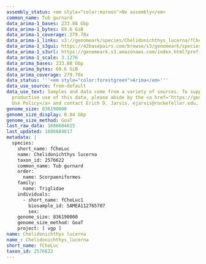 ```yaml
---
assembly_status: <em style="color:maroon">No assembly</em>
common_name: Tub gurnard
data_arima-1_bases: 233.88 Gbp
data_arima-1_bytes: 69.6 GiB
data_arima-1_coverage: 279.70x
data_arima-1_links: s3://genomeark/species/Chelidonichthys_lucerna/fCheLuc1/genomic_data/arima/<br>
data_arima-1_s3gui: https://42basepairs.com/browse/s3/genomeark/species/Chelidonichthys_lucerna/fCheLuc1/genomic_data/arima/
data_arima-1_s3url: https://genomeark.s3.amazonaws.com/index.html?prefix=species/Chelidonichthys_lucerna/fCheLuc1/genomic_data/arima/
data_arima-1_scale: 3.1276
data_arima_bases: 233.88 Gbp
data_arima_bytes: 69.6 GiB
data_arima_coverage: 279.70x
data_status: '''<em style="color:forestgreen">Arima</em>'''
data_use_source: from-default
data_use_text: Samples and data come from a variety of sources. To support fair and
  productive use of this data, please abide by the <a href="https://genome10k.soe.ucsc.edu/data-use-policies/">Data
  Use Policy</a> and contact Erich D. Jarvis, ejarvis@rockefeller.edu, with any questions.
genome_size: 836190000
genome_size_display: 0.84 Gbp
genome_size_method: GoaT
last_raw_data: 1686684615
last_updated: 1686684617
metadata: |
  species:
    short_name: fCheLuc
    name: Chelidonichthys lucerna
    taxon_id: 2576622
    common_name: Tub gurnard
    order:
      name: Scorpaeniformes
    family:
      name: Triglidae
    individuals:
      - short_name: fCheLuc1
        biosample_id: SAMEA112765707
        sex:
    genome_size: 836190000
    genome_size_method: GoaT
    project: [ vgp ]
name: Chelidonichthys lucerna
name_: Chelidonichthys_lucerna
short_name: fCheLuc
taxon_id: 2576622
---
```


